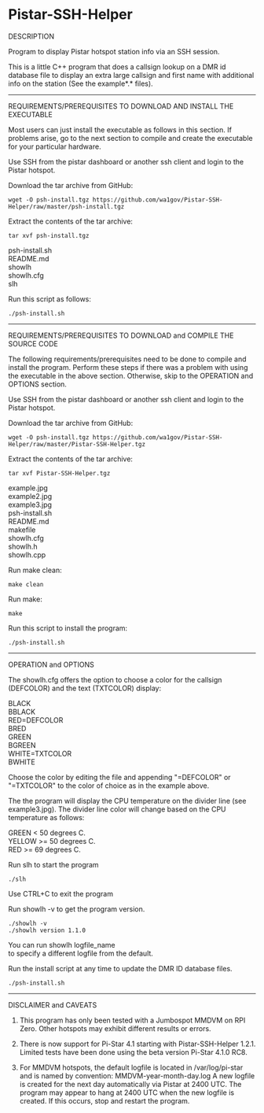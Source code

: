 # Pistar-SSH-Helper

DESCRIPTION

Program to display Pistar hotspot station info via an SSH 
session.

This is a little C++ program that does a callsign lookup
on a DMR id database file to display an extra large callsign
and first name with additional info on the station (See the 
example*.* files).

----------------------------------------------------------------
REQUIREMENTS/PREREQUISITES TO DOWNLOAD AND INSTALL THE EXECUTABLE

Most users can just install the executable as follows in this
section. If problems arise, go to the next section to compile and
create the executable for your particular hardware. 

Use SSH from the pistar dashboard or another ssh client and login
to the Pistar hotspot.

Download the tar archive from GitHub:
    
    wget -O psh-install.tgz https://github.com/wa1gov/Pistar-SSH-Helper/raw/master/psh-install.tgz

Extract the contents of the tar archive:

    tar xvf psh-install.tgz

psh-install.sh  
README.md  
showlh  
showlh.cfg  
slh  

Run this script as follows:

    ./psh-install.sh

----------------------------------------------------------------
REQUIREMENTS/PREREQUISITES TO DOWNLOAD and COMPILE THE SOURCE CODE

The following requirements/prerequisites need to be done to compile
and install the program. Perform these steps if there was a problem
with using the executable in the above section. Otherwise, skip to the 
OPERATION and OPTIONS section.

Use SSH from the pistar dashboard or another ssh client and login
to the Pistar hotspot.

Download the tar archive from GitHub:

    wget -O psh-install.tgz https://github.com/wa1gov/Pistar-SSH-Helper/raw/master/Pistar-SSH-Helper.tgz

Extract the contents of the tar archive:

    tar xvf Pistar-SSH-Helper.tgz

example.jpg  
example2.jpg  
example3.jpg  
psh-install.sh  
README.md  
makefile  
showlh.cfg  
showlh.h  
showlh.cpp  

Run make clean:

    make clean

Run make:

    make

Run this script to install the program:

    ./psh-install.sh

----------------------------------------------------------------
OPERATION and OPTIONS

The showlh.cfg offers the option to choose a color for the callsign
(DEFCOLOR) and the text (TXTCOLOR) display:

 BLACK  
 BBLACK  
 RED=DEFCOLOR  
 BRED  
 GREEN  
 BGREEN  
 WHITE=TXTCOLOR  
 BWHITE  

Choose the color by editing the file and appending "=DEFCOLOR" 
or "=TXTCOLOR" to the color of choice as in the example above.

The the program will display the CPU temperature on the divider
line (see example3.jpg). The divider line color will change based
on the CPU temperature as follows:

GREEN < 50 degrees C.  
YELLOW >= 50 degrees C.  
RED >= 69 degrees C.  

Run slh to start the program

    ./slh

Use CTRL+C to exit the program

Run showlh -v to get the program version.

    ./showlh -v
    ./showlh version 1.1.0

You can run showlh logfile_name  
to specify a different logfile from the default.

Run the install script at any time to update the DMR ID database files.

    ./psh-install.sh

----------------------------------------------------------------
DISCLAIMER and CAVEATS

1. This program has only been tested with a Jumbospot MMDVM on RPI Zero.
Other hotspots may exhibit different results or errors.

2. There is now support for Pi-Star 4.1 starting with Pistar-SSH-Helper 1.2.1.
Limited tests have been done using the beta version Pi-Star 4.1.0 RC8.

3. For MMDVM hotspots, the default logfile is located in 
/var/log/pi-star and is named by convention:
    MMDVM-year-month-day.log
A new logfile is created for the next day automatically via Pistar
at 2400 UTC. The program may appear to hang at 2400 UTC when the new
logfile is created. If this occurs, stop and restart the program.
